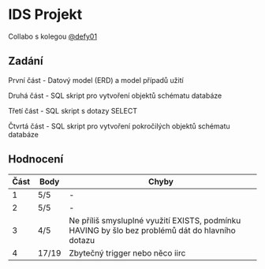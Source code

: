 # IDS Projekt

Collabo s kolegou [@defy01](https://github.com/defy01)

## Zadání

První část - Datový model (ERD) a model případů užití

Druhá část - SQL skript pro vytvoření objektů schématu databáze

Třetí část - SQL skript s dotazy SELECT

Čtvrtá část - SQL skript pro vytvoření pokročilých objektů schématu databáze

## Hodnocení

| Část | Body  | Chyby                                                                                           |
|------|-------|-------------------------------------------------------------------------------------------------|
| 1    | 5/5   | -                                                                                               |
| 2    | 5/5   | -                                                                                               |
| 3    | 4/5   | Ne příliš smysluplné využití EXISTS, podmínku HAVING by šlo bez problémů dát do hlavního dotazu |
| 4    | 17/19 | Zbytečný trigger nebo něco iirc                                                                 |
